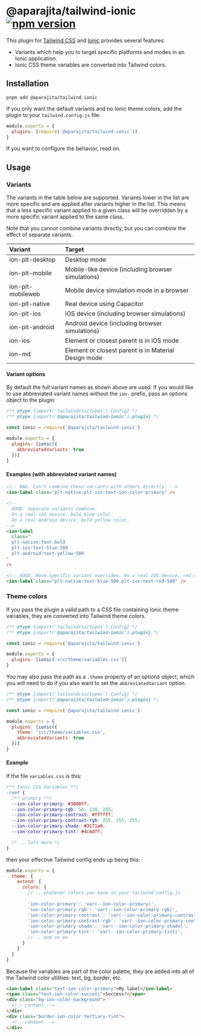 <div class="markdown-body">

# @aparajita/tailwind-ionic&nbsp;&nbsp;[![npm version](https://badge.fury.io/js/@aparajita%2Ftailwind-ionic.svg)](https://badge.fury.io/js/@aparajita%2Ftailwind-ionic)

This plugin for [Tailwind CSS](https://tailwindcss.com/) and [Ionic](https://ionic-framework.com) provides several features:

- Variants which help you to target specific platforms and modes in an Ionic application.
- Ionic CSS theme variables are converted into Tailwind colors.

## Installation

```shell
pnpm add @aparajita/tailwind-ionic
```

If you only want the default variants and no Ionic theme colors, add the plugin to your `tailwind.config.js` file:

```javascript
module.exports = {
  plugins: [require('@aparajita/tailwind-ionic')]
}
```

If you want to configure the behavior, read on.

## Usage

### Variants

The variants in the table below are supported. Variants lower in the list are more specific and are applied after variants higher in the list. This means that a less specific variant applied to a given class will be overridden by a more specific variant applied to the same class.

Note that you cannot combine variants directly, but you can combine the effect of separate variants.

| Variant           | Target                                               |
|:------------------|:-----------------------------------------------------|
| ion-plt-desktop   | Desktop mode                                         |
| ion-plt-mobile    | Mobile-like device (including browser simulations)   |
| ion-plt-mobileweb | Mobile device simulation mode in a browser           |
| ion-plt-native    | Real device using Capacitor                          |
| ion-plt-ios       | iOS device (including browser simulations)           |
| ion-plt-android   | Android device (including browser simulations)       |
| ion-ios           | Element or closest parent is in iOS mode             |
| ion-md            | Element or closest parent is in Material Design mode |

#### Variant options

By default the full variant names as shown above are used. If you would like to use abbreviated variant names without the `ion-` prefix, pass an options object to the plugin:

```javascript
/** @type {import('tailwindcss/types').Config} */
/** @type {import('@aparajita/tailwind-ionic').plugin} */

const ionic = require('@aparajita/tailwind-ionic')

module.exports = {
  plugins: [ionic({
    abbreviatedVariants: true
  })]
}
```

#### Examples (with abbreviated variant names)

```html
<!-- BAD. Can't combine these variants with others directly. -->
<ion-label class="plt-native:plt-ios:text-ion-color-primary" />

<!-- 
  GOOD. Separate variants combine.
  On a real iOS device, bold blue color. 
  On a real Android device, bold yellow color. 
-->
<ion-label
  class="
  plt-native:font-bold
  plt-ios:text-blue-500
  plt-android:text-yellow-500
"
/>

<!-- GOOD. More specific variant overrides. On a real iOS device, red color. -->
<ion-label class="plt-native:text-blue-500 plt-ios:text-red-500" />
```

### Theme colors

If you pass the plugin a valid path to a CSS file containing Ionic theme variables, they are converted into Tailwind theme colors.

```javascript
/** @type {import('tailwindcss/types').Config} */
/** @type {import('@aparajita/tailwind-ionic').plugin} */

const ionic = require('@aparajita/tailwind-ionic')

module.exports = {
  plugins: [ionic('src/theme/variables.css')]
}
```

You may also pass the path as a `.theme` property of an options object, which you will need to do if you also want to set the `abbreviatedVariant` option. 

```javascript
/** @type {import('tailwindcss/types').Config} */
/** @type {import('@aparajita/tailwind-ionic').plugin} */

const ionic = require('@aparajita/tailwind-ionic')

module.exports = {
  plugins: [ionic({
    theme: 'src/theme/variables.css',
    abbreviatedVariants: true
  })]
}
```

#### Example

If the file `variables.css` is this:

```css
/** Ionic CSS Variables **/
:root {
  /** primary **/
  --ion-color-primary: #3880ff;
  --ion-color-primary-rgb: 56, 128, 255;
  --ion-color-primary-contrast: #ffffff;
  --ion-color-primary-contrast-rgb: 255, 255, 255;
  --ion-color-primary-shade: #3171e0;
  --ion-color-primary-tint: #4c8dff;

  /* ...lots more */
}
```

then your effective Tailwind config ends up being this:

```js
module.exports = {
  theme: {
    extend: {
      colors: {
        // ...whatever colors you have in your tailwind.config.js
        
        'ion-color-primary': 'var(--ion-color-primary)',
        'ion-color-primary-rgb': 'var(--ion-color-primary-rgb)',
        'ion-color-primary-contrast': 'var(--ion-color-primary-contrast)',
        'ion-color-primary-contrast-rgb': 'var(--ion-color-primary-contrast-rgb)',
        'ion-color-primary-shade': 'var(--ion-color-primary-shade)',
        'ion-color-primary-tint': 'var(--ion-color-primary-tint)',
        // ...and so on
      }
    }
  }
}
```

Because the variables are part of the color palette, they are added into all of the Tailwind color utilities: text, bg, border, etc.

```html
<ion-label class="text-ion-color-primary">My label</ion-label>
<span class="text-ion-color-success">Success!</span>
<div class="bg-ion-color-background">
  <!-- content -->
</div>
<div class="border-ion-color-tertiary-tint">
  <!-- content -->
</div>
```

</div>

